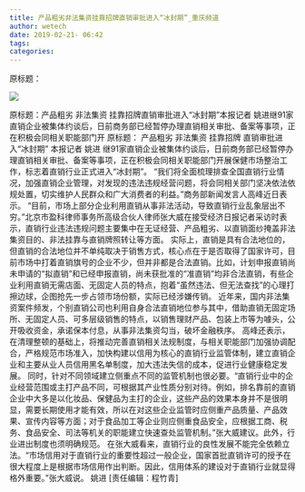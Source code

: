 ```yaml
---
title: 产品粗劣非法集资挂靠招牌直销审批进入“冰封期”_重庆频道
author: wetech
date: 2019-02-21- 06:42
tags: 
categories: 
---
```

原标题：
<!-- more -->
                
<img align="center" border="0" src="http://p2.ifengimg.com/a/2016/0810/204c433878d5cf9size1_w16_h16.png" />
                
            
原标题：产品粗劣 非法集资 挂靠招牌直销审批进入“冰封期”本报记者 姚进继91家直销企业被集体约谈后，日前商务部已经暂停办理直销相关审批、备案等事项，正在积极会同相关职能部门开
原标题：
产品粗劣 非法集资 挂靠招牌
直销审批进入“冰封期”
本报记者 姚进
继91家直销企业被集体约谈后，日前商务部已经暂停办理直销相关审批、备案等事项，正在积极会同相关职能部门开展保健市场整治工作，标志着直销行业正式进入“冰封期”。
“我们将全面梳理排查全国直销行业情况，加强直销企业管理，对发现的违法违规经营问题，将会同相关部门坚决依法依规处置，切实维护人民群众和广大消费者的利益。”商务部新闻发言人高峰近日表示。
“目前，市场上部分企业利用直销从事非法活动，导致直销行业乱象层出不穷。”北京市盈科律师事务所高级合伙人律师张大威在接受经济日报记者采访时表示，直销行业违法违规问题主要集中在无证经营、产品粗劣、以直销面纱掩盖非法集资目的、非法挂靠与直销牌照转让等方面。
实际上，直销是具有合法地位的，但直销的合法地位并不单纯取决于销售方式，核心点在于是否取得了国家许可，目前市场中打着直销旗号的企业不少，但并非都是合法直销。比如，计划申报直销尚未申请的“拟直销”和已经申报直销，尚未获批准的“准直销”均非合法直销，有些企业利用直销无需店面、无固定人员的特点，抱着“虽然违法、但无法查找”的心理打擦边球，企图抢先一步占领市场份额，实际已经涉嫌传销。
近年来，国内非法集资案件频发，个别直销公司也利用自身合法直销地位参与其中，借助直销无固定场所、无固定人员、可多层级销售的特点，以销售理财产品、包装上市等为噱头，公开吸收资金，承诺保本付息，从事非法集资勾当，破坏金融秩序。
高峰还表示，在清理整顿的基础上，将推动完善直销相关法规制度，与相关职能部门加强协调配合，严格规范市场准入，加快构建以信用为核心的直销行业监管体制，建立直销企业和主要从业人员信用黑名单制度，加大违法失信的成本，促进行业健康稳定发展。
同时，针对不同领域建立侧重点不同的监管机制也很必要。“直销行业中的企业经营范围或主打产品不同，可根据其产业性质分别对待。例如，排名靠前的直销企业中大多是以化妆品、保健品为主打的企业，这些产品的效果本身并不是很明显，需要长期使用才能有效，所以在对这些企业监管时应侧重产品质量、产品效果、宣传内容等方面；对于食品加工等企业则应侧重食品安全，应根据工商、税务、食品安全、司法等机关的职能建立快速查处监管机制。”张大威建议。此外，行业进出制度也须明确规范。
在张大威看来，直销行业的良性发展不能完全依赖立法。“市场信用对于直销行业的重要性超过一般企业，国家首批直销许可的授予在很大程度上是根据市场信用作出判断。因此，信用体系的建设对于直销行业就显得格外重要。”张大威说。
姚进
[责任编辑：程竹青]
            
